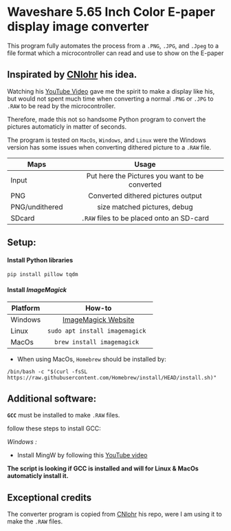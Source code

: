 # Waveshare 5.65 Inch Color E-paper display image converter
This program fully automates the process from a `.PNG`, `.JPG`, and `.Jpeg` to a file format
which a microcontroller can read and use to show on the E-paper

## Inspirated by [CNlohr](https://github.com/cnlohr/ "CNLohr") his idea. 

Watching his [YouTube Video](https://www.youtube.com/watch?v=YawP9RjPcJA&t=248s "YouTube") gave me the spirit to make a display like his, but would not spent much time 
when converting a normal `.PNG` or `.JPG` to `.RAW` to be read by the microcontroller.

Therefore, made this not so handsome Python program to convert the pictures automaticly in matter of seconds.

The program is tested on `MacOs`, `Windows`, and `Linux` were the Windows version has some issues when
converting dithered picture to a `.RAW` file.  

| Maps        | Usage           |
| ------------- |:-------------:|
| Input      | Put here the Pictures you want to be converted | 
| PNG    | Converted dithered pictures output   |
| PNG/undithered | size matched pictures, debug      |
| SDcard | `.RAW` files to be placed onto an SD-card|

## Setup: 
#### Install Python libraries
```
pip install pillow tqdm
``` 

#### Install *ImageMagick*
| Platform        | How-to           |
| ------------- |:-------------:|
| Windows | [ImageMagick Website](https://imagemagick.org/script/download.php "ImageMagick")|
| Linux | ```sudo apt install imagemagick ``` |
| MacOs |  ```brew install imagemagick ``` |

* When using MacOs, `Homebrew` should be installed by:
```
/bin/bash -c "$(curl -fsSL https://raw.githubusercontent.com/Homebrew/install/HEAD/install.sh)"
```


## Additional software:
**`GCC`** must be installed to make `.RAW` files. 

follow these steps to install GCC:

*Windows :*
* Install MingW by following this [YouTube video](https://www.youtube.com/watch?v=sXW2VLrQ3Bs "Installing GCC on Windows")

**The script is looking if GCC is installed and will for Linux & MacOs automaticly install it.**

## Exceptional credits
The converter program is copied from [CNlohr](https://github.com/cnlohr/epaper_projects "CNLohr") his repo, were I am using it to make the `.RAW` files. 
